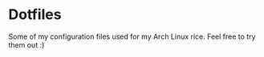 # Dotfiles

Some of my configuration files used for my Arch Linux rice.
Feel free to try them out :)
